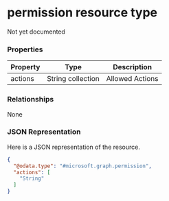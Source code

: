 ﻿# permission resource type

Not yet documented
### Properties
|Property|Type|Description|
|---|---|---|
|actions|String collection|Allowed Actions|

### Relationships
None
### JSON Representation
Here is a JSON representation of the resource.
<!-- {
  "blockType": "resource",
  "keyProperty": "id",
  "@odata.type": "microsoft.graph.permission"
}
-->
```json
{
  "@odata.type": "#microsoft.graph.permission",
  "actions": [
    "String"
  ]
}
```



